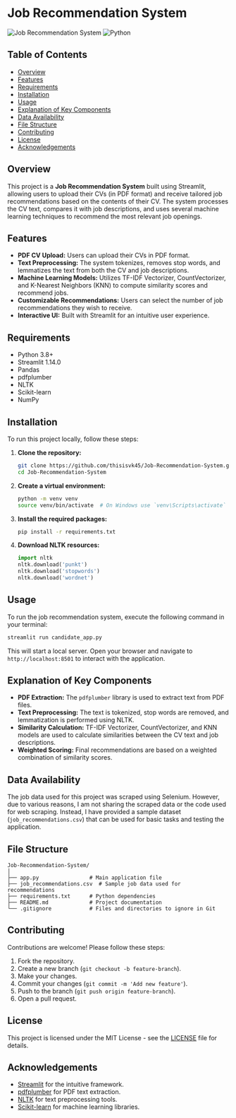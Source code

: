 
# Job Recommendation System

![Job Recommendation System](https://img.shields.io/badge/Streamlit-v1.14.0-brightgreen) ![Python](https://img.shields.io/badge/Python-3.8-blue)

## Table of Contents

- [Overview](#overview)
- [Features](#features)
- [Requirements](#requirements)
- [Installation](#installation)
- [Usage](#usage)
- [Explanation of Key Components](#explanation-of-key-components)
- [Data Availability](#data-availability)
- [File Structure](#file-structure)
- [Contributing](#contributing)
- [License](#license)
- [Acknowledgements](#acknowledgements)

## Overview

This project is a **Job Recommendation System** built using Streamlit, allowing users to upload their CVs (in PDF format) and receive tailored job recommendations based on the contents of their CV. The system processes the CV text, compares it with job descriptions, and uses several machine learning techniques to recommend the most relevant job openings.

## Features

- **PDF CV Upload:** Users can upload their CVs in PDF format.
- **Text Preprocessing:** The system tokenizes, removes stop words, and lemmatizes the text from both the CV and job descriptions.
- **Machine Learning Models:** Utilizes TF-IDF Vectorizer, CountVectorizer, and K-Nearest Neighbors (KNN) to compute similarity scores and recommend jobs.
- **Customizable Recommendations:** Users can select the number of job recommendations they wish to receive.
- **Interactive UI:** Built with Streamlit for an intuitive user experience.

## Requirements

- Python 3.8+
- Streamlit 1.14.0
- Pandas
- pdfplumber
- NLTK
- Scikit-learn
- NumPy

## Installation

To run this project locally, follow these steps:

1. **Clone the repository:**
   ```bash
   git clone https://github.com/thisisvk45/Job-Recommendation-System.git
   cd Job-Recommendation-System
   ```

2. **Create a virtual environment:**
   ```bash
   python -m venv venv
   source venv/bin/activate  # On Windows use `venv\Scripts\activate`
   ```

3. **Install the required packages:**
   ```bash
   pip install -r requirements.txt
   ```

4. **Download NLTK resources:**
   ```python
   import nltk
   nltk.download('punkt')
   nltk.download('stopwords')
   nltk.download('wordnet')
   ```

## Usage

To run the job recommendation system, execute the following command in your terminal:

```bash
streamlit run candidate_app.py
```

This will start a local server. Open your browser and navigate to `http://localhost:8501` to interact with the application.

## Explanation of Key Components

- **PDF Extraction:** The `pdfplumber` library is used to extract text from PDF files.
- **Text Preprocessing:** The text is tokenized, stop words are removed, and lemmatization is performed using NLTK.
- **Similarity Calculation:** TF-IDF Vectorizer, CountVectorizer, and KNN models are used to calculate similarities between the CV text and job descriptions.
- **Weighted Scoring:** Final recommendations are based on a weighted combination of similarity scores.

## Data Availability

The job data used for this project was scraped using Selenium. However, due to various reasons, I am not sharing the scraped data or the code used for web scraping. Instead, I have provided a sample dataset (`job_recommendations.csv`) that can be used for basic tasks and testing the application.

## File Structure

```
Job-Recommendation-System/
│
├── app.py                # Main application file
├── job_recommendations.csv  # Sample job data used for recommendations
├── requirements.txt      # Python dependencies
├── README.md             # Project documentation
└── .gitignore            # Files and directories to ignore in Git
```

## Contributing

Contributions are welcome! Please follow these steps:

1. Fork the repository.
2. Create a new branch (`git checkout -b feature-branch`).
3. Make your changes.
4. Commit your changes (`git commit -m 'Add new feature'`).
5. Push to the branch (`git push origin feature-branch`).
6. Open a pull request.

## License

This project is licensed under the MIT License - see the [LICENSE](LICENSE) file for details.

## Acknowledgements

- [Streamlit](https://streamlit.io/) for the intuitive framework.
- [pdfplumber](https://github.com/jsvine/pdfplumber) for PDF text extraction.
- [NLTK](https://www.nltk.org/) for text preprocessing tools.
- [Scikit-learn](https://scikit-learn.org/stable/) for machine learning libraries.
